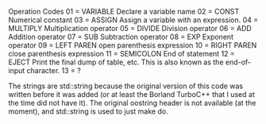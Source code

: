 

Operation Codes
01 = VARIABLE	Declare a variable name
02 = CONST	Numerical constant
03 = ASSIGN	Assign a variable with an expression.
04 = MULTIPLY	Multiplication operator
05 = DIVIDE	Division operator
06 = ADD	Addition operator
07 = SUB	Subtraction operator
08 = EXP	Exponent operator
09 = LEFT PAREN	open parenthesis expression
10 = RIGHT PAREN	close parenthesis expression
11 = SEMICOLON	End of statement
12 = EJECT	Print the final dump of table, etc. This is also known as the end-of-input character.
13 = ?

The strings are std::string because the original version of this code was written before it was added (or at least the Borland TurboC++ that I used at the time did not have it). The original oostring header is not available (at the moment), and std::string is used to just make do.
